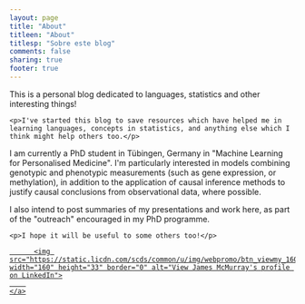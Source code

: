 ```yaml
---
layout: page
title: "About"
titleen: "About"
titlesp: "Sobre este blog"
comments: false
sharing: true
footer: true
---
```


<div class="English" >
    <p>This is a personal blog dedicated to languages, statistics and other interesting things!</p>

    <p>I've started this blog to save resources which have helped me in learning languages, concepts in statistics, and anything else which I think might help others too.</p>
<p>I am currently a PhD student in Tübingen, Germany in "Machine Learning for Personalised Medicine". I'm particularly interested in models combining genotypic and phenotypic measurements (such as gene expression, or methylation), in addition to the application of causal inference methods to justify causal conclusions from observational data, where possible. </p>
    <p>I also intend to post summaries of my presentations and work here, as part of the "outreach" encouraged in my PhD programme.</p>
    
    <p>I hope it will be useful to some others too!</p>

<a href="http://de.linkedin.com/pub/james-mcmurray/15/5b6/851">
      
          <img src="https://static.licdn.com/scds/common/u/img/webpromo/btn_viewmy_160x33.png" width="160" height="33" border="0" alt="View James McMurray's profile on LinkedIn">
        
    </a>

</div> 
<div class="Spanish" style="display: none">
    <p>Este es un blog personal, dedicado a los idiomas, la estadística y otras cosas interesantes!</p>
    <p>He empezado este blog para conservar recursos que me han ayudado para aprender idiomas y conceptos de la estadística, y cualquieras otras cosas que creo que podrían ayudar a otras personas también.</p>
<p>Actualmente estoy haciendo un doctorado en Tubinga, Alemania sobre "Machine Learning for Personalised Medicine" (Aprendizaje automático para la medicina personal). Me interesan mucho los modeles que combinan los datos de genotipo y fenotipo (como la expresión génica, o la metilación de los genes), junto con la aplicación de los métodos de la inferencia causal para justificar conclusiónes causales de los datos observacionales, cuando sea posible.</p>
<p>También tengo la intención de enviar resumenes de mis presentaciones y trabajo aquí, como parte de la publicidad que es recomendado en la programa de doctorado.</p>
<p>Espero que sea útil para otras personas también!</p>
    <p>I hope it will be useful to some others too!</p>

<a href="http://de.linkedin.com/pub/james-mcmurray/15/5b6/851/es">
      
          <img src="https://static.licdn.com/scds/common/u/img/webpromo/btn_viewmy_160x33.png" width="160" height="33" border="0" alt="View James McMurray's profile on LinkedIn">
        
    </a>


</div> 
